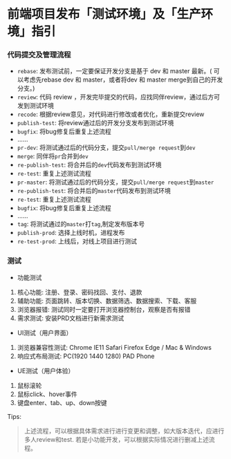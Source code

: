 # 前端项目发布「测试环境」及「生产环境」指引

### 代码提交及管理流程
- `rebase`: 发布测试前，一定要保证开发分支是基于 dev 和 master 最新。( 可以考虑先rebase dev 和 master，或者将dev 和 master merge到自己的开发分支。)
- `review`: 代码 review ，开发完毕提交的代码，应找同伴review，通过后方可发到测试环境
- `recode`: 根据review意见，对代码进行修改或者优化，重新提交review
- `publish-test`: 将review通过后的开发分支发布到测试环境
- `bugfix`: 将bug修复后重复上述流程
- ......
- `pr-dev`: 将测试通过后的代码分支，提交`pull/merge request`到`dev`
- `merge`: 同伴将`pr`合并到`dev`
- `re-publish-test`: 将合并后的`dev`代码发布到测试环境
- `re-test`: 重复上述测试流程
- `pr-master`: 将测试通过后的代码分支，提交`pull/merge request`到`master`
- `re-publish-test`: 将合并后的`master`代码发布到测试环境
- `re-test`: 重复上述测试流程
- `bugfix`: 将bug修复后重复上述流程
- ......
- `tag`: 将测试通过的`master`打`tag`,制定发布版本号
- `publish-prod`: 选择上线时机，进程发布
- `re-test-prod`: 上线后，对线上项目进行测试

### 测试
- 功能测试
1. 核心功能: 注册、登录、密码找回、支付、退款
2. 辅助功能: 页面跳转、版本切换、数据筛选、数据搜索、下载、客服
3. 浏览器报错: 测试同时一定要打开浏览器控制台，观察是否有报错
4. 需求测试: 安装PRD文档进行新需求测试

- UI测试（用户界面）
1. 浏览器兼容性测试: Chrome IE11 Safari Firefox Edge / Mac & Windows
2. 响应式布局测试: PC(1920 1440 1280) PAD Phone

- UE测试（用户体验）
1. 鼠标滚轮
2. 鼠标click、hover事件
3. 键盘enter、tab、up、down按键


Tips:
> 上述流程，可以根据具体需求进行进行变更和调整，如大版本迭代，应进行多人review和test.
> 若是小功能开发，可以根据实际情况进行删减上述流程。